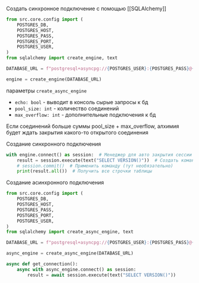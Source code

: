 Создать синхронное подключение с помощью [[SQLAlchemy]]
```python
from src.core.config import (  
    POSTGRES_DB,  
    POSTGRES_HOST,  
    POSTGRES_PASS,  
    POSTGRES_PORT,  
    POSTGRES_USER,  
)  
from sqlalchemy import create_engine, text

DATABASE_URL = f"postgresql+asyncpg://{POSTGRES_USER}:{POSTGRES_PASS}@{POSTGRES_HOST}:{POSTGRES_PORT}/{POSTGRES_DB}"

engine = create_engine(DATABASE_URL)
```

параметры `create_async_engine`
- `echo: bool` - выводит в консоль сырые запросы к бд
- `pool_size: int` - количество соединений
- `max_overflow: int` - дополнительные подключения к бд

Если соединений больше суммы pool_size + max_overflow, алхимия будет ждать закрытия какого-то открытого соединения

Создание синхронного подключения
```python
with engine.connect() as session:  # Менеджер для авто закрытия сессии
	result = session.execute(text("SELECT VERSION()"))  # Создать команду
	# session.commit()  # Применить команду (тут необязательно)
	print(result.all())  # Получить все строчки таблицы
```

Создание асинхронного подключения
```python
from src.core.config import (  
    POSTGRES_DB,  
    POSTGRES_HOST,  
    POSTGRES_PASS,  
    POSTGRES_PORT,  
    POSTGRES_USER,  
)  
from sqlalchemy import create_async_engine, text

DATABASE_URL = f"postgresql+asyncpg://{POSTGRES_USER}:{POSTGRES_PASS}@{POSTGRES_HOST}:{POSTGRES_PORT}/{POSTGRES_DB}"

async_engine = create_async_engine(DATABASE_URL)

async def get_connection():
	async with async_engine.connect() as session:
		result = await session.execute(text("SELECT VERSION()"))
```
